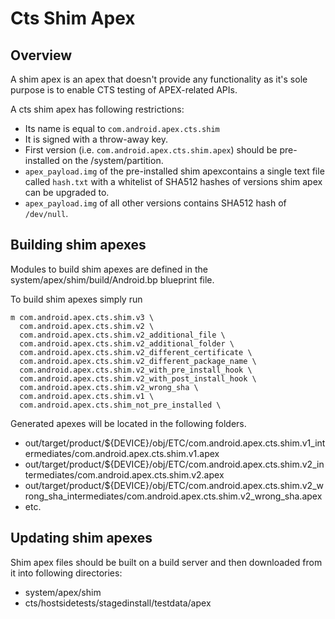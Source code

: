 # Cts Shim Apex

## Overview

A shim apex is an apex that doesn't provide any functionality as it's sole
purpose is to enable CTS testing of APEX-related APIs.

A cts shim apex has following restrictions:

*   Its name is equal to `com.android.apex.cts.shim`
*   It is signed with a throw-away key.
*   First version (i.e. `com.android.apex.cts.shim.apex`) should be
    pre-installed on the /system/partition.
*   `apex_payload.img` of the pre-installed shim apexcontains a single text
    file called `hash.txt` with a whitelist of SHA512 hashes of versions shim
    apex can be upgraded to.
*   `apex_payload.img` of all other versions contains SHA512 hash of
    `/dev/null`.


## Building shim apexes

Modules to build shim apexes are defined in the
system/apex/shim/build/Android.bp blueprint file.

To build shim apexes simply run

```
m com.android.apex.cts.shim.v3 \
  com.android.apex.cts.shim.v2 \
  com.android.apex.cts.shim.v2_additional_file \
  com.android.apex.cts.shim.v2_additional_folder \
  com.android.apex.cts.shim.v2_different_certificate \
  com.android.apex.cts.shim.v2_different_package_name \
  com.android.apex.cts.shim.v2_with_pre_install_hook \
  com.android.apex.cts.shim.v2_with_post_install_hook \
  com.android.apex.cts.shim.v2_wrong_sha \
  com.android.apex.cts.shim.v1 \
  com.android.apex.cts.shim_not_pre_installed \
```

Generated apexes will be located in the following folders.

*   out/target/product/${DEVICE}/obj/ETC/com.android.apex.cts.shim.v1_intermediates/com.android.apex.cts.shim.v1.apex
*   out/target/product/${DEVICE}/obj/ETC/com.android.apex.cts.shim.v2_intermediates/com.android.apex.cts.shim.v2.apex
*   out/target/product/${DEVICE}/obj/ETC/com.android.apex.cts.shim.v2_wrong_sha_intermediates/com.android.apex.cts.shim.v2_wrong_sha.apex
*   etc.

## Updating shim apexes

Shim apex files should be built on a build server and then downloaded from it
into following directories:

*   system/apex/shim
*   cts/hostsidetests/stagedinstall/testdata/apex
